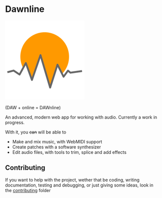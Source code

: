 # Dawnline

![Dawnline Logo](logo.png)

(DAW + online = DAWnline)

An advanced, modern web app for working with audio. Currently a work in progress.

With it, you ~~can~~ will be able to

- Make and mix music, with WebMIDI support
- Create patches with a software synthesizer
- Edit audio files, with tools to trim, splice and add effects

## Contributing

If you want to help with the project, wether that be coding, writing documentation, testing and debugging, or just giving some ideas, look in the [contributing](contributing/INFO.md) folder
